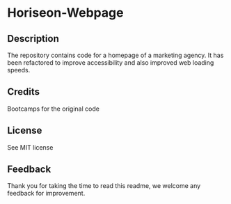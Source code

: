 # Horiseon-Webpage
## Description
The repository contains code for a homepage of a marketing agency. It has been refactored to improve accessibility and also improved web loading speeds.
## Credits 
Bootcamps for the original code
## License 
See MIT license
## Feedback
Thank you for taking the time to read this readme, we welcome any feedback for improvement.
